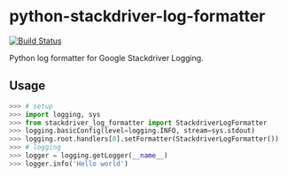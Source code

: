 # python-stackdriver-log-formatter

[![Build Status](https://travis-ci.com/tmshn/python-stackdriver-log-formatter.svg?branch=master)](https://travis-ci.com/tmshn/python-stackdriver-log-formatter)

Python log formatter for Google Stackdriver Logging.

## Usage

```python
>>> # setup
>>> import logging, sys
>>> from stackdriver_log_formatter import StackdriverLogFormatter
>>> logging.basicConfig(level=logging.INFO, stream=sys.stdout)
>>> logging.root.handlers[0].setFormatter(StackdriverLogFormatter())
>>> # logging
>>> logger = logging.getLogger(__name__)
>>> logger.info('Hello world')
```
